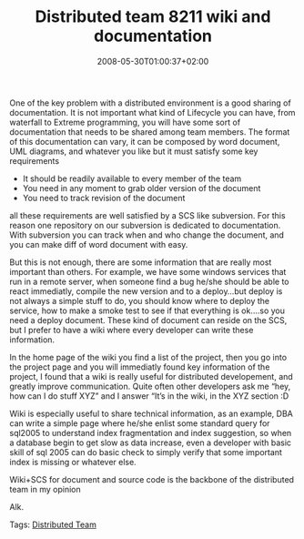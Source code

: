 ﻿---
title: "Distributed team 8211 wiki and documentation"
description: ""
date: 2008-05-30T01:00:37+02:00
draft: false
tags: [Experiences]
categories: [Experiences]
---
One of the key problem with a distributed environment is a good sharing of documentation. It is not important what kind of Lifecycle you can have, from waterfall to Extreme programming, you will have some sort of documentation that needs to be shared among team members. The format of this documentation can vary, it can be composed by word document, UML diagrams, and whatever you like but it must satisfy some key requirements

- It should be readily available to every member of the team
- You need in any moment to grab older version of the document
- You need to track revision of the document

all these requirements are well satisfied by a SCS like subversion. For this reason one repository on our subversion is dedicated to documentation. With subversion you can track when and who change the document, and you can make diff of word document with easy.

But this is not enough, there are some information that are really most important than others. For example, we have some windows services that run in a remote server, when someone find a bug he/she should be able to react immediatly, compile the new version and to a deploy…but deploy is not always a simple stuff to do, you should know where to deploy the service, how to make a smoke test to see if that everything is ok….so you need a deploy document. These kind of document can reside on the SCS, but I prefer to have a wiki where every developer can write these information.

In the home page of the wiki you find a list of the project, then you go into the project page and you will immediatly found key information of the project, I found that a wiki is really useful for distributed developement, and greatly improve communication. Quite often other developers ask me “hey, how can I do stuff XYZ” and I answer “It’s in the wiki, in the XYZ section :D

Wiki is especially useful to share technical information, as an example, DBA can write a simple page where he/she enlist some standard query for sql2005 to understand index fragmentation and index suggestion, so when a database begin to get slow as data increase, even a developer with basic skill of sql 2005 can do basic check to simply verify that some important index is missing or whatever else.

Wiki+SCS for document and source code is the backbone of the distributed team in my opinion

Alk.

Tags: [Distributed Team](http://technorati.com/tag/Distributed%20Team)

<!--dotnetkickit-->
